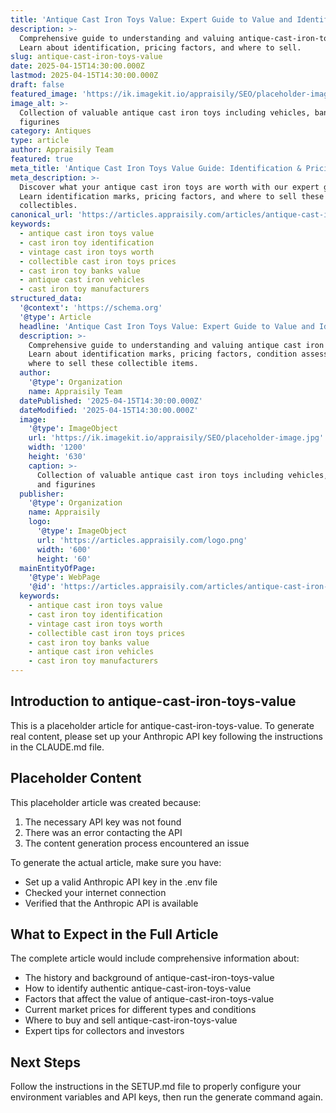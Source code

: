 ```yaml
---
title: 'Antique Cast Iron Toys Value: Expert Guide to Value and Identification'
description: >-
  Comprehensive guide to understanding and valuing antique-cast-iron-toys-value.
  Learn about identification, pricing factors, and where to sell.
slug: antique-cast-iron-toys-value
date: 2025-04-15T14:30:00.000Z
lastmod: 2025-04-15T14:30:00.000Z
draft: false
featured_image: 'https://ik.imagekit.io/appraisily/SEO/placeholder-image.jpg'
image_alt: >-
  Collection of valuable antique cast iron toys including vehicles, banks, and
  figurines
category: Antiques
type: article
author: Appraisily Team
featured: true
meta_title: 'Antique Cast Iron Toys Value Guide: Identification & Pricing'
meta_description: >-
  Discover what your antique cast iron toys are worth with our expert guide.
  Learn identification marks, pricing factors, and where to sell these valuable
  collectibles.
canonical_url: 'https://articles.appraisily.com/articles/antique-cast-iron-toys-value'
keywords:
  - antique cast iron toys value
  - cast iron toy identification
  - vintage cast iron toys worth
  - collectible cast iron toys prices
  - cast iron toy banks value
  - antique cast iron vehicles
  - cast iron toy manufacturers
structured_data:
  '@context': 'https://schema.org'
  '@type': Article
  headline: 'Antique Cast Iron Toys Value: Expert Guide to Value and Identification'
  description: >-
    Comprehensive guide to understanding and valuing antique cast iron toys.
    Learn about identification marks, pricing factors, condition assessment, and
    where to sell these collectible items.
  author:
    '@type': Organization
    name: Appraisily Team
  datePublished: '2025-04-15T14:30:00.000Z'
  dateModified: '2025-04-15T14:30:00.000Z'
  image:
    '@type': ImageObject
    url: 'https://ik.imagekit.io/appraisily/SEO/placeholder-image.jpg'
    width: '1200'
    height: '630'
    caption: >-
      Collection of valuable antique cast iron toys including vehicles, banks,
      and figurines
  publisher:
    '@type': Organization
    name: Appraisily
    logo:
      '@type': ImageObject
      url: 'https://articles.appraisily.com/logo.png'
      width: '600'
      height: '60'
  mainEntityOfPage:
    '@type': WebPage
    '@id': 'https://articles.appraisily.com/articles/antique-cast-iron-toys-value'
  keywords:
    - antique cast iron toys value
    - cast iron toy identification
    - vintage cast iron toys worth
    - collectible cast iron toys prices
    - cast iron toy banks value
    - antique cast iron vehicles
    - cast iron toy manufacturers
---
```


## Introduction to antique-cast-iron-toys-value

This is a placeholder article for antique-cast-iron-toys-value. To generate real content, please set up your Anthropic API key following the instructions in the CLAUDE.md file.

## Placeholder Content

This placeholder article was created because:

1. The necessary API key was not found
2. There was an error contacting the API
3. The content generation process encountered an issue

To generate the actual article, make sure you have:

- Set up a valid Anthropic API key in the .env file
- Checked your internet connection
- Verified that the Anthropic API is available

## What to Expect in the Full Article

The complete article would include comprehensive information about:

- The history and background of antique-cast-iron-toys-value
- How to identify authentic antique-cast-iron-toys-value
- Factors that affect the value of antique-cast-iron-toys-value
- Current market prices for different types and conditions
- Where to buy and sell antique-cast-iron-toys-value
- Expert tips for collectors and investors

## Next Steps

Follow the instructions in the SETUP.md file to properly configure your environment variables and API keys, then run the generate command again.
